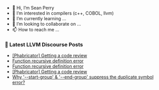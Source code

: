 - 👋 Hi, I’m Sean Perry
- 👀 I’m interested in compilers (c++, COBOL, llvm)
- 🌱 I’m currently learning ...
- 💞️ I’m looking to collaborate on ...
- 📫 How to reach me ...

<!---
s66perry/s66perry is a ✨ special ✨ repository because its `README.md` (this file) appears on your GitHub profile.
You can click the Preview link to take a look at your changes.
--->
### 📕 Latest LLVM Discourse Posts

<!-- DISCOURSE-LLVM:START -->
- [[Phabricator] Getting a code review](https://discourse.llvm.org/t/phabricator-getting-a-code-review/61164#post_2)
- [Function recursive definition error](https://discourse.llvm.org/t/function-recursive-definition-error/61056#post_9)
- [Function recursive definition error](https://discourse.llvm.org/t/function-recursive-definition-error/61056#post_8)
- [[Phabricator] Getting a code review](https://discourse.llvm.org/t/phabricator-getting-a-code-review/61164#post_1)
- [Why &#39;--start-group&#39; &amp; &#39;--end-group&#39; suppress the duplicate symbol error?](https://discourse.llvm.org/t/why-start-group-end-group-suppress-the-duplicate-symbol-error/61157#post_5)
<!-- DISCOURSE-LLVM:END -->
